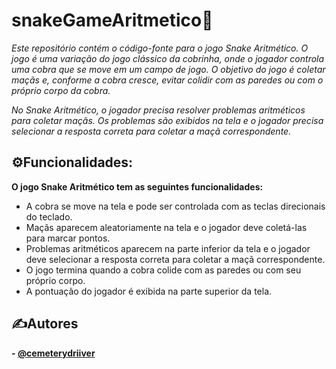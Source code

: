 # snakeGameAritmetico🐍
_Este repositório contém o código-fonte para o jogo Snake Aritmético. O jogo é uma variação do jogo clássico da cobrinha, onde o jogador controla uma cobra que se move em um campo de jogo. O objetivo do jogo é coletar maçãs e, conforme a cobra cresce, evitar colidir com as paredes ou com o próprio corpo da cobra._

_No Snake Aritmético, o jogador precisa resolver problemas aritméticos para coletar maçãs. Os problemas são exibidos na tela e o jogador precisa selecionar a resposta correta para coletar a maçã correspondente._

## ⚙️Funcionalidades:
__O jogo Snake Aritmético tem as seguintes funcionalidades:__
- A cobra se move na tela e pode ser controlada com as teclas direcionais do teclado.
- Maçãs aparecem aleatoriamente na tela e o jogador deve coletá-las para marcar pontos.
- Problemas aritméticos aparecem na parte inferior da tela e o jogador deve selecionar a resposta correta para coletar a maçã correspondente.
- O jogo termina quando a cobra colide com as paredes ou com seu próprio corpo.
- A pontuação do jogador é exibida na parte superior da tela.











## ✍️Autores

__- [@cemeterydriiver](https://www.github.com/cemeterydriiver)__

